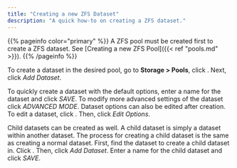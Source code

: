 ```yaml
---
title: "Creating a new ZFS Dataset"
description: "A quick how-to on creating a ZFS dataset."
---
```


{{% pageinfo color="primary" %}}
A ZFS pool must be created first to create a ZFS dataset. See
[Creating a new ZFS Pool]({{< ref "pools.md" >}}).
{{% /pageinfo %}}

To create a dataset in the desired pool, go to **Storage > Pools**, click
<i class="fas fa-ellipsis-v"></i>. Next, click *Add Dataset*.

To quickly create a dataset with the default options, enter a name for the
dataset and click *SAVE*. To modify more advanced settings of the dataset click
*ADVANCED MODE*. Dataset options can also be edited after creation. To edit a
dataset, click <i class="fas fa-ellipsis-v"></i>. Then, click *Edit Options*.

Child datasets can be created as well. A child dataset is simply a dataset
within another dataset. The process for creating a child dataset is the same as
creating a normal dataset. First, find the dataset to create a child dataset in.
Click <i class="fas fa-ellipsis-v"></i>. Then, click *Add Dataset*. Enter a name
for the child dataset and click *SAVE*.